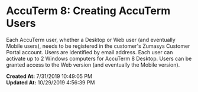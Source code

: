 # AccuTerm 8: Creating AccuTerm Users

Each AccuTerm user, whether a Desktop or Web user (and eventually Mobile users), needs to be registered in the customer's Zumasys Customer Portal account. Users are identified by email address. Each user can activate up to 2 Windows computers for AccuTerm 8 Desktop. Users can be granted access to the Web version (and eventually the Mobile version).   

**Created At:** 7/31/2019 10:49:05 PM  
**Updated At:** 10/29/2019 4:56:39 PM  

